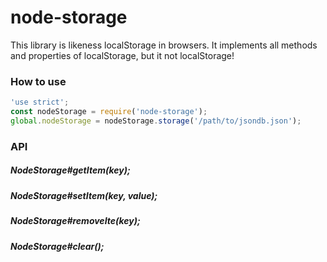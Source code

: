 # node-storage

This library is likeness localStorage in browsers. It implements all methods and properties of localStorage, but it not localStorage!

### How to use

```javascript
'use strict';
const nodeStorage = require('node-storage');
global.nodeStorage = nodeStorage.storage('/path/to/jsondb.json');
```

### API

##### NodeStorage#getItem(key);
##### NodeStorage#setItem(key, value);
##### NodeStorage#removeIte(key);
##### NodeStorage#clear();
